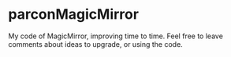 # parconMagicMirror
My code of MagicMirror, improving time to time. Feel free to leave comments about ideas to upgrade, or using the code.
